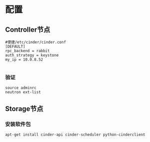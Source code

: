 # 配置
## Controller节点
```
#便捷/etc/cinder/cinder.conf
[DEFAULT]
rpc_backend = rabbit
auth_strategy = keystone
my_ip = 10.0.8.52


```
### 验证
```
source adminrc
neutron ext-list
```

## Storage节点
### 安装软件包
```
apt-get install cinder-api cinder-scheduler python-cinderclient
```

